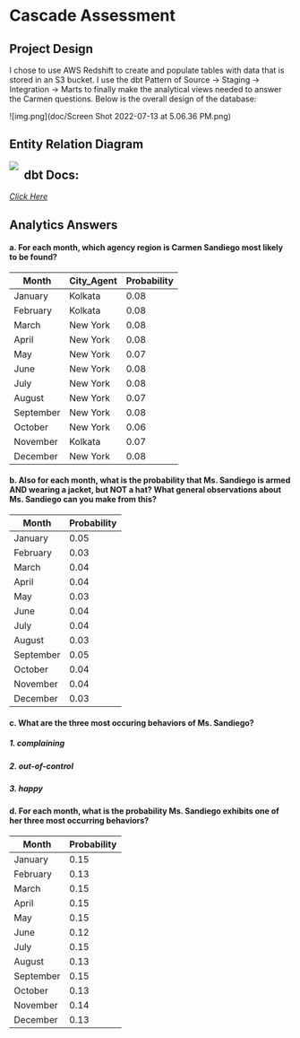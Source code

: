 
# Cascade Assessment

## Project Design

I chose to use AWS Redshift to create and populate tables with data that is stored in an S3 bucket. I use the dbt Pattern of Source -> Staging -> Integration -> Marts to finally make the analytical views needed to answer the Carmen questions.  Below is the overall design of the database:

![img.png](doc/Screen Shot 2022-07-13 at 5.06.36 PM.png)


## Entity Relation Diagram

<img src="https://jigsaw-sample-data-1.s3.amazonaws.com/Slide2.jpg"
     style="float: left; margin-right: 10px;" />
     
## dbt Docs:

*[Click Here](https://jigsaw-sample-data-1.s3.amazonaws.com/index.html)*
## Analytics Answers

#### a. For each month, which agency region is Carmen Sandiego most likely to be found?
|Month|City_Agent | Probability|
|----|----------|-----------|
|January |Kolkata |0.08|
|February |Kolkata |0.08|
|March|New York |0.08|
|April| New York| 0.08|
|May |New York |0.07|
June|New York |0.08|
|July |New York |0.08|
|August| New York|0.07|
|September|New York| 0.08|
|October |New York| 0.06|
|November | Kolkata| 0.07|
|December|New York |0.08|

#### b. Also for each month, what is the probability that Ms. Sandiego is armed AND wearing a jacket, but NOT a hat? What general observations about Ms. Sandiego can you make from this?

|Month |Probability|
|------|--------|
|January| 0.05|
|February |0.03|
| March |0.04|
 |April |0.04|
 |May |0.03|
|June |0.04|
|July |0.04|
|August |0.03|
 |September |0.05|
|October| 0.04|
|November |0.04|
 |December| 0.03|


#### c. What are the three most occuring behaviors of Ms. Sandiego?

##### 1. complaining 
##### 2. out-of-control 
##### 3. happy

#### d. For each month, what is the probability Ms. Sandiego exhibits one of her three most occurring behaviors?
|Month |Probability|
|--------|----|
|January |0.15|
|February |0.13|
 |March |0.15 |
|April |0.15|
|May |0.15|
|June |0.12|
 |July |0.15|
|August| 0.13|
|September |0.15 |
|October |0.13|
November| 0.14|
|December| 0.13|
